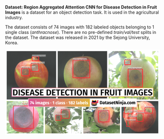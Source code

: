 **Dataset: Region Aggregated Attention CNN for Disease Detection in Fruit Images** is a dataset for an object detection task. It is used in the agricultural industry. 

The dataset consists of 74 images with 182 labeled objects belonging to 1 single class (*anthracnose*). There are no pre-defined <i>train/val/test</i> splits in the dataset. The dataset was released in 2021 by the Sejong University, Korea.

<img src="https://github.com/dataset-ninja/disease-detection-in-fruit-images/raw/main/visualizations/poster.png">
